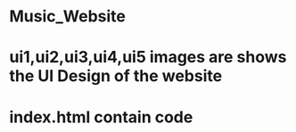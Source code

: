 # Music_Website
# ui1,ui2,ui3,ui4,ui5 images are shows the UI Design of the website
# index.html contain code

